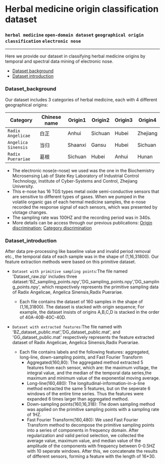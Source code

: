 # Herbal medicine origin classification dataset

### `herbal medicine` `open-domain dataset` `geographical origin classification` `electronic nose` 
---


Here we provide our dataset in classifying herbal medicine origins by temporal and spectral data mining of electronic nose.
* [Dataset background](#Dataset_background)
* [Dataset introduction](#Dataset_introduction)

### Dataset_background
Our dataset includes 3 categories of herbal medicine, each with 4 different geographical origins:  

|Category|Chinese name|Origin1|Origin2|Origin3|Origin4|
|---|---|---|---|---|---|
|`Radix Angelicae`|白芷|Anhui|Sichuan|Hubei|Zhejiang|
| `Angelica Sinensis`|当归|Shaanxi|Gansu|Hubei|Sichuan|
| `Radix Puerariae`|葛根|Sichuan|Hubei|Anhui|Hunan|  

- The electronic nose(e-nose) we used was the one in the Biochemistry Microsensing Lab of State Key Laboratory of Industrial Control Technology, Institute of Cyber-Systems and Control, Zhejiang University.  
- This e-nose has 16 TGS types metal oxide semi-conductive sensors that are sensitive to different types of gases. When we pumped in the volatile organic gas of each hermal medicine samples, the e-nose recorded the response signal of each sensors, which  was presented by vlotage changes.  
- The sampling rate was 100HZ and the recording period was in 340s.  
- More details can be access through our previous publications:
[Origin discrimination](https://ieeexplore.ieee.org/abstract/document/8854643/);  [Category discrimination](https://www.mdpi.com/1424-8220/18/9/2936)


### Dataset_introduction
After data pre-processing like baseline value and invalid period removal etc., the temporal data of each sample was in the shape of (1,16,31800). Our feature extraction methods were based on this primitive dataset.
- `Dataset with primitive sampling points`:The file named 'Dataset_raw.zip' includes three dataset:'BZ_sampling_points.npy','DG_sampling_points.npy','DG_sampling_points.npy', which respectively represents the primitive sampling data of Radix Angelicae, Angelica Sinensis,Radix Puerariae.  
   - Each file contains the dataset of 160 samples in the shape of (1,16,31800). The dataset is stacked with origin sequence; For example, the dataset insists of origins A,B,C,D is stacked in the order of 40A-40B-40C-40D.  

- `Dataset with extracted features`:The file named with 'BZ_dataset_public.mat','DG_dataset_public.mat', and 'GG_dataset_public.mat'  respectively represents the feature extracted dataset of Radix Angelicae, Angelica Sinensis,Radix Puerariae.  
   - Each file contains labels and the following features: aggregated, long-line, down-sampling points, and Fast Fourier Transform
      - Aggregated(160,80): The aggregated method extracted 5 features from each sensor, which are: the maximum voltage, the integral value, and the median of the temporal data series,the maximum and minimum value of the exponential moving average.
      - Long-line(160,480): The longitudinal-information-in-a-line method extracted the same 5 features, but on the seperate 6 windows of the entire time series. Thus the features were expanded 6 times larger than aggregated method. 
      - Down-sampling points(160,16,318): The down sampling method was applied on the primitive sampling points with a sampling rate of 1HZ.
      - Fast Fourier Transform(160,480): We used Fast Fourier Transform method to decompose the primitive sampling points into a series of components in frequency domain. After regularization and valid period selection, we collected the average value, maximum value, and median value of the amplitude of the components with frequency between 0-0.5HZ with 10 seperate windows. After this, we concatenate the results of different sensors, forming a feature with the length of 16*30. 
